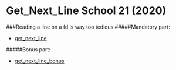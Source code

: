 # Get_Next_Line School 21 (2020)
###Reading a line on a fd is way too tedious
#####Mandatory part:
* [get_next_line](/get_next_line.c)

#####Bonus part:
* [get_next_line_bonus](/get_next_line_bonus.c)